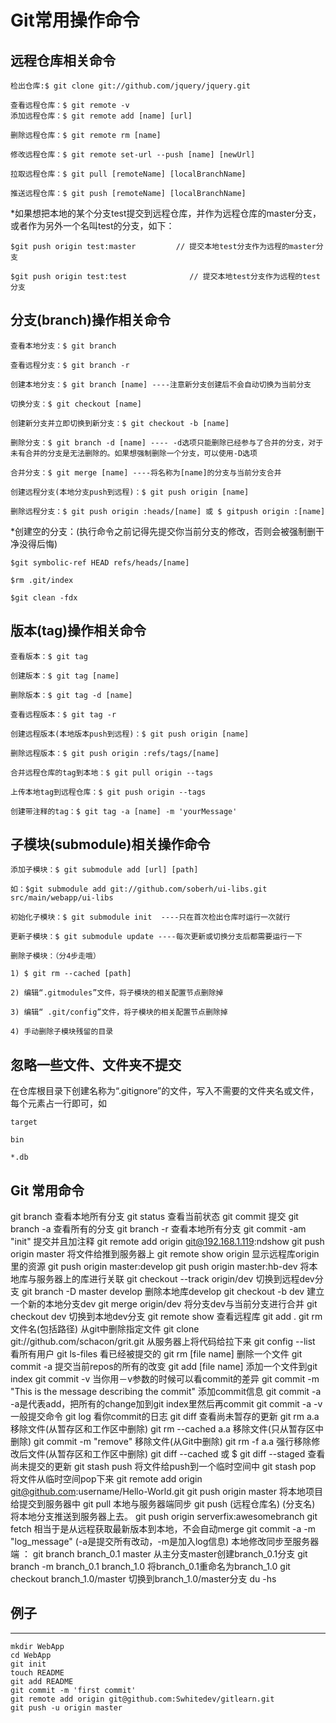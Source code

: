 # Git常用操作命令
## 远程仓库相关命令
    检出仓库:$ git clone git://github.com/jquery/jquery.git

    查看远程仓库：$ git remote -v
    添加远程仓库：$ git remote add [name] [url]

    删除远程仓库：$ git remote rm [name]

    修改远程仓库：$ git remote set-url --push [name] [newUrl]

    拉取远程仓库：$ git pull [remoteName] [localBranchName]

    推送远程仓库：$ git push [remoteName] [localBranchName]

 

*如果想把本地的某个分支test提交到远程仓库，并作为远程仓库的master分支，或者作为另外一个名叫test的分支，如下：

    $git push origin test:master         // 提交本地test分支作为远程的master分支

    $git push origin test:test              // 提交本地test分支作为远程的test分支

 

## 分支(branch)操作相关命令

    查看本地分支：$ git branch

    查看远程分支：$ git branch -r

    创建本地分支：$ git branch [name] ----注意新分支创建后不会自动切换为当前分支

    切换分支：$ git checkout [name]

    创建新分支并立即切换到新分支：$ git checkout -b [name]

    删除分支：$ git branch -d [name] ---- -d选项只能删除已经参与了合并的分支，对于未有合并的分支是无法删除的。如果想强制删除一个分支，可以使用-D选项

    合并分支：$ git merge [name] ----将名称为[name]的分支与当前分支合并

    创建远程分支(本地分支push到远程)：$ git push origin [name]

    删除远程分支：$ git push origin :heads/[name] 或 $ gitpush origin :[name] 

 

*创建空的分支：(执行命令之前记得先提交你当前分支的修改，否则会被强制删干净没得后悔)

    $git symbolic-ref HEAD refs/heads/[name]

    $rm .git/index

    $git clean -fdx

 

## 版本(tag)操作相关命令

    查看版本：$ git tag

    创建版本：$ git tag [name]

    删除版本：$ git tag -d [name]

    查看远程版本：$ git tag -r

    创建远程版本(本地版本push到远程)：$ git push origin [name]

    删除远程版本：$ git push origin :refs/tags/[name]

    合并远程仓库的tag到本地：$ git pull origin --tags

    上传本地tag到远程仓库：$ git push origin --tags

    创建带注释的tag：$ git tag -a [name] -m 'yourMessage'

 

## 子模块(submodule)相关操作命令

    添加子模块：$ git submodule add [url] [path]

    如：$git submodule add git://github.com/soberh/ui-libs.git src/main/webapp/ui-libs

    初始化子模块：$ git submodule init  ----只在首次检出仓库时运行一次就行

    更新子模块：$ git submodule update ----每次更新或切换分支后都需要运行一下

    删除子模块：（分4步走哦）

    1) $ git rm --cached [path]

    2) 编辑“.gitmodules”文件，将子模块的相关配置节点删除掉

    3) 编辑“ .git/config”文件，将子模块的相关配置节点删除掉

    4) 手动删除子模块残留的目录

 

## 忽略一些文件、文件夹不提交

在仓库根目录下创建名称为“.gitignore”的文件，写入不需要的文件夹名或文件，每个元素占一行即可，如

    target

    bin

    *.db

## Git 常用命令
git branch 查看本地所有分支
git status 查看当前状态 
git commit 提交 
git branch -a 查看所有的分支
git branch -r 查看本地所有分支
git commit -am "init" 提交并且加注释 
git remote add origin git@192.168.1.119:ndshow
git push origin master 将文件给推到服务器上 
git remote show origin 显示远程库origin里的资源 
git push origin master:develop
git push origin master:hb-dev 将本地库与服务器上的库进行关联 
git checkout --track origin/dev 切换到远程dev分支
git branch -D master develop 删除本地库develop
git checkout -b dev 建立一个新的本地分支dev
git merge origin/dev 将分支dev与当前分支进行合并
git checkout dev 切换到本地dev分支
git remote show 查看远程库
git add .
git rm 文件名(包括路径) 从git中删除指定文件
git clone git://github.com/schacon/grit.git 从服务器上将代码给拉下来
git config --list 看所有用户
git ls-files 看已经被提交的
git rm [file name] 删除一个文件
git commit -a 提交当前repos的所有的改变
git add [file name] 添加一个文件到git index
git commit -v 当你用－v参数的时候可以看commit的差异
git commit -m "This is the message describing the commit" 添加commit信息
git commit -a -a是代表add，把所有的change加到git index里然后再commit
git commit -a -v 一般提交命令
git log 看你commit的日志
git diff 查看尚未暂存的更新
git rm a.a 移除文件(从暂存区和工作区中删除)
git rm --cached a.a 移除文件(只从暂存区中删除)
git commit -m "remove" 移除文件(从Git中删除)
git rm -f a.a 强行移除修改后文件(从暂存区和工作区中删除)
git diff --cached 或 $ git diff --staged 查看尚未提交的更新
git stash push 将文件给push到一个临时空间中
git stash pop 将文件从临时空间pop下来
git remote add origin git@github.com:username/Hello-World.git
git push origin master 将本地项目给提交到服务器中
git pull 本地与服务器端同步
git push (远程仓库名) (分支名) 将本地分支推送到服务器上去。
git push origin serverfix:awesomebranch
git fetch 相当于是从远程获取最新版本到本地，不会自动merge
git commit -a -m "log_message" (-a是提交所有改动，-m是加入log信息) 本地修改同步至服务器端 ：
git branch branch_0.1 master 从主分支master创建branch_0.1分支
git branch -m branch_0.1 branch_1.0 将branch_0.1重命名为branch_1.0
git checkout branch_1.0/master 切换到branch_1.0/master分支
du -hs

## 例子
-----------------------------
    mkdir WebApp
    cd WebApp
    git init
    touch README
    git add README
    git commit -m 'first commit'
    git remote add origin git@github.com:Swhitedev/gitlearn.git
    git push -u origin master
